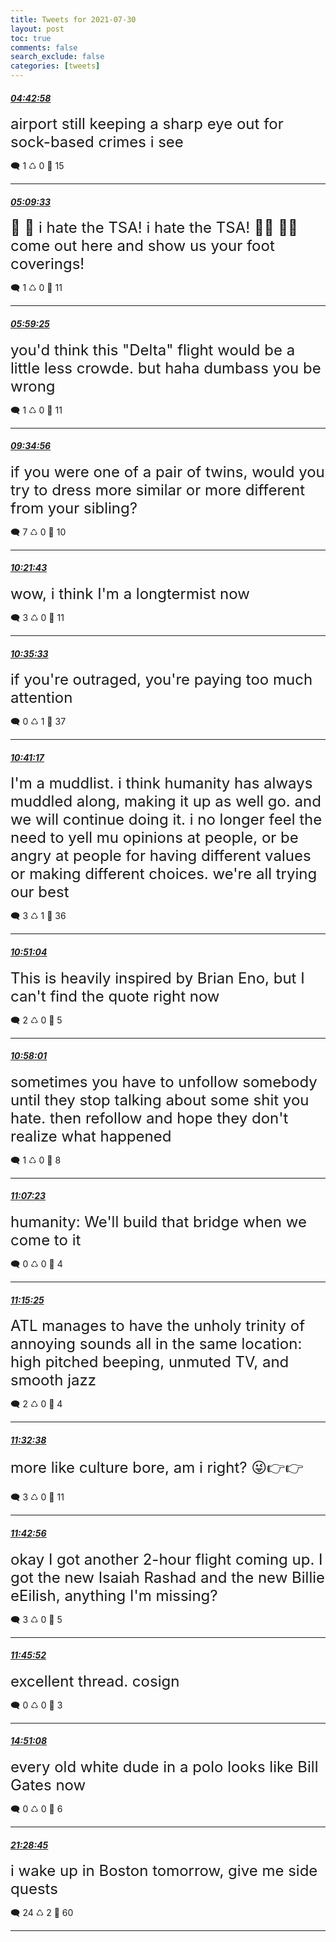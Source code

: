 ```yaml
---
title: Tweets for 2021-07-30
layout: post
toc: true
comments: false
search_exclude: false
categories: [tweets]
---
```



#### <a href = "https://twitter.com/deepfates/status/1421058732306288640">*04:42:58*</a>

<font size="5">airport still keeping a sharp eye out for sock-based crimes i see</font>



🗨️ 1 ♺ 0 🤍  15   

---
    
#### <a href = "https://twitter.com/deepfates/status/1421065420681793543">*05:09:33*</a>

<font size="5">🔫 🤪    i hate the TSA! i hate the TSA!  👮‍♀️ 👮‍♂️   come out here and show us your foot coverings!</font>



🗨️ 1 ♺ 0 🤍  11   

---
    
#### <a href = "https://twitter.com/deepfates/status/1421077972614664194">*05:59:25*</a>

<font size="5">you'd think this "Delta" flight would be a little less crowde. but haha dumbass you be wrong</font>



🗨️ 1 ♺ 0 🤍  11   

---
    
#### <a href = "https://twitter.com/deepfates/status/1421132207062724608">*09:34:56*</a>

<font size="5">if you were one of a pair of twins, would you try to dress more similar or more different from your sibling?</font>



🗨️ 7 ♺ 0 🤍  10   

---
    
#### <a href = "https://twitter.com/deepfates/status/1421143983196184576">*10:21:43*</a>

<font size="5">wow, i think I'm a longtermist now</font>



🗨️ 3 ♺ 0 🤍  11   

---
    
#### <a href = "https://twitter.com/deepfates/status/1421147461247291396">*10:35:33*</a>

<font size="5">if you're outraged, you're paying too much attention</font>



🗨️ 0 ♺ 1 🤍  37   

---
    
#### <a href = "https://twitter.com/deepfates/status/1421148904519778309">*10:41:17*</a>

<font size="5">I'm a muddlist. i think humanity has always muddled along, making it up as well go. and we will continue doing it.   i no longer feel the need to yell mu opinions at people, or be angry at people for having different values or making different choices. we're all trying our best</font>



🗨️ 3 ♺ 1 🤍  36   

---
    
#### <a href = "https://twitter.com/deepfates/status/1421151366299504646">*10:51:04*</a>

<font size="5">This is heavily inspired by Brian Eno, but I can't find the quote right now</font>



🗨️ 2 ♺ 0 🤍  5   

---
    
#### <a href = "https://twitter.com/deepfates/status/1421153115429027840">*10:58:01*</a>

<font size="5">sometimes you have to unfollow somebody until they stop talking about some shit you hate. then refollow and hope they don't realize what happened</font>



🗨️ 1 ♺ 0 🤍  8   

---
    
#### <a href = "https://twitter.com/deepfates/status/1421155473894559751">*11:07:23*</a>

<font size="5">humanity: We'll build that bridge when we come to it</font>



🗨️ 0 ♺ 0 🤍  4   

---
    
#### <a href = "https://twitter.com/deepfates/status/1421157497432428548">*11:15:25*</a>

<font size="5">ATL manages to have the unholy trinity of annoying sounds all in the same location: high pitched beeping, unmuted TV, and smooth jazz</font>



🗨️ 2 ♺ 0 🤍  4   

---
    
#### <a href = "https://twitter.com/deepfates/status/1421161828952989701">*11:32:38*</a>

<font size="5">more like culture bore, am i right?   😜👉👉</font>



🗨️ 3 ♺ 0 🤍  11   

---
    
#### <a href = "https://twitter.com/deepfates/status/1421164422492528650">*11:42:56*</a>

<font size="5">okay I got another 2-hour flight coming up. I got the new Isaiah Rashad and the new Billie eEilish, anything I'm missing?</font>



🗨️ 3 ♺ 0 🤍  5   

---
    
#### <a href = "https://twitter.com/deepfates/status/1421165160132120576">*11:45:52*</a>

<font size="5">excellent thread. cosign</font>



🗨️ 0 ♺ 0 🤍  3   

---
    
#### <a href = "https://twitter.com/deepfates/status/1421211784720097281">*14:51:08*</a>

<font size="5">every old white dude in a polo looks like Bill Gates now</font>



🗨️ 0 ♺ 0 🤍  6   

---
    
#### <a href = "https://twitter.com/deepfates/status/1421311847911809024">*21:28:45*</a>

<font size="5">i wake up in Boston tomorrow, give me side quests</font>



🗨️ 24 ♺ 2 🤍  60   

---
    
            

